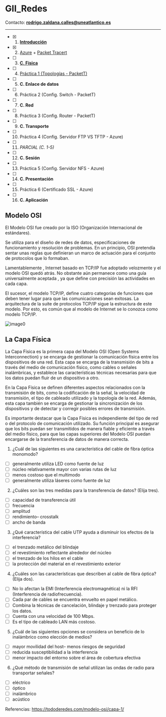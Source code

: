 # GII_Redes
Contacto: **rodrigo.zaldana.calles@uneatlantico.es**
_________
- [X] 1. [**Introducción**](https://docs.google.com/presentation/d/1yr5lPUGB0K5CXoYkVqf3hYfCPm9T3z6tUipzuGNCgBI/edit?usp=sharing)
- [X] 2. [Azure](https://azure.microsoft.com/en-us/free/students/) + [Packet Tracert](https://www.netacad.com/courses/packet-tracer)
- [ ] 3. [**C. Física**](https://github.com/calles/GII_Redes/blob/main/README.md#la-capa-f%C3%ADsica)
- [ ] 4. [Práctica 1 (Topologías - PacketT)](https://github.com/calles/GII_Redes/blob/main/Pr%C3%A1cticas/Practica-0.md)
- [ ] 5. **C. Enlace de datos**
- [ ] 6. Práctica 2 (Config. Switch - PacketT)
- [ ] 7. **C. Red**
- [ ] 8. Práctica 3 (Config. Router - PacketT)
- [ ] 9. **C. Transporte**
- [ ] 10. Práctica 4 (Config. Servidor FTP VS TFTP - Azure)
- [ ] 11. _PARCIAL (C. 1-5)_
- [ ] 12. **C. Sesión**
- [ ] 13. Práctica 5 (Config. Servidor NFS - Azure)
- [ ] 14. **C. Presentación**
- [ ] 15. Práctica 6 (Certificado SSL - Azure)
- [ ] 16. **C. Aplicación**

## Modelo OSI
El Modelo OSI fue creado por la ISO (Organización Internacional de estándares).

Se utiliza para el diseño de redes de datos, especificaciones de funcionamiento y resolución de problemas.
En un principio, OSI pretendía sentar unas reglas que definieran un marco de actuación para el conjunto de protocolos que lo formaban.

Lamentablemente , Internet basado en TCP/IP fue adoptado velozmente y el modelo OSI quedó atrás.
No obstante aún permanece como una guía universalmente aceptada , ya que define con precisión las actividades en cada capa.

El sucesor, el modelo TCP/IP, define cuatro categorías de funciones que deben tener lugar para que las comunicaciones sean exitosas. La arquitectura de la suite de protocolos TCP/IP sigue la estructura de este modelo. Por esto, es común que al modelo de Internet se lo conozca como modelo TCP/IP.

![image0](https://github.com/calles/GII_Redes/assets/22343642/60b6ae2f-0b27-4609-a38b-068dc64d3642)

## La Capa Física
La Capa Física es la primera capa del Modelo OSI (Open Systems Interconnection) y se encarga de gestionar la comunicación física entre los dispositivos de una red. 
Esta capa se encarga de la transmisión de bits a través del medio de comunicación físico, como cables o señales inalámbricas, y establece las características técnicas necesarias para que los datos puedan fluir de un dispositivo a otro.

En la Capa Física se definen diferentes aspectos relacionados con la transmisión de bits, como la codificación de la señal, la velocidad de transmisión, el tipo de cableado utilizado y la topología de la red. 
Además, esta capa también se encarga de gestionar la sincronización de los dispositivos y de detectar y corregir posibles errores de transmisión.

Es importante destacar que la Capa Física es independiente del tipo de red o del protocolo de comunicación utilizado. 
Su función principal es asegurar que los bits puedan ser transmitidos de manera fiable y eficiente a través del medio físico, para que las capas superiores del Modelo OSI puedan encargarse de la transferencia de datos de manera correcta.


1. ¿Cuál de las siguientes es una característica del cable de fibra óptica monomodo?
- [ ] generalmente utiliza LED como fuente de luz
- [ ] núcleo relativamente mayor con varias rutas de luz
- [ ] menos costoso que el multimodo
- [ ] generalmente utiliza láseres como fuente de luz
 
2. ¿Cuáles son las tres medidas para la transferencia de datos? (Elija tres).
- [ ] capacidad de transferencia útil
- [ ] frecuencia
- [ ] amplitud
- [ ] rendimiento– crosstalk
- [ ] ancho de banda
 
3. ¿Qué característica del cable UTP ayuda a disminuir los efectos de la interferencia?
- [ ] el trenzado metálico del blindaje
- [ ] el revestimiento reflectante alrededor del núcleo
- [ ] el trenzado de los hilos en el cable
- [ ] la protección del material en el revestimiento exterior
 
4. ¿Cuáles son las características que describen al cable de fibra óptica? (Elija dos).
- [ ] No lo afectan la EMI (Interferencia electromagnética) ni la RFI (Interferencia de radiofrecuencia).
- [ ] Cada par de cables se encuentra envuelto en papel metálico.
- [ ] Combina la técnicas de cancelación, blindaje y trenzado para proteger los datos.
- [ ] Cuenta con una velocidad de 100 Mbps.
- [ ] Es el tipo de cableado LAN más costoso.
 
5. ¿Cuál de las siguientes opciones se considera un beneficio de lo inalámbrico como elección de medios?
- [ ] mayor movilidad del host– menos riesgos de seguridad
- [ ] reducida susceptibilidad a la interferencia
- [ ] menor impacto del entorno sobre el área de cobertura efectiva
 
6. ¿Qué método de transmisión de señal utilizan las ondas de radio para transportar señales?
- [ ] eléctrico
- [ ] óptico
- [ ] inalámbrico
- [ ] acústico

Referencias:
https://tododeredes.com/modelo-osi/capa-1/
